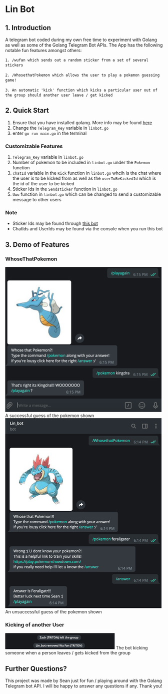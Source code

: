 # Lin Bot

## 1. Introduction

A telegram bot coded during my own free time to experiment with Golang as well as some of the Golang Telegram Bot APIs.
The App has the following notable fun features amongst others:

```
1. /wufan which sends out a random sticker from a set of several stickers

2. /WhosethatPokemon which allows the user to play a pokemon guessing game!

3. An automatic 'kick' function which kicks a particular user out of the group should another user leave / get kicked

```

## 2. Quick Start

1. Ensure that you have installed golang. More info may be found [here](https://golang.org/doc/install)
2. Change the `Telegram_Key` variable in `linbot.go`
3. enter `go run main.go` in the terminal

### Customizable Features

1. `Telegram_Key` variable in `linbot.go`
2. Number of pokemon to be included in `linbot.go` under the `Pokemon` function
3. `chatId` variable in the `Kick` function in `linbot.go` whcih is the chat where the user is to be kicked from as well as the `userToBeKickedId` which is the id of the user to be kicked
4. Sticker Ids in the `Sendsticker` function in `linbot.go`
5. `Uwu` function in `linbot.go` which can be changed to send a customizable message to other users

### Note

-   Sticker Ids may be found through [this bot](https://t.me/idstickerbot?start=botostore)
-   ChatIds and UserIds may be found via the console when you run this bot

## 3. Demo of Features

### WhoseThatPokemon

  <img src="https://github.com/seanlowcy77/Lin_bot/blob/master/DemoPics/DemoPokemonPass.png" width="500" />
A successful guess of the pokemon shown

  <img src="https://github.com/seanlowcy77/Lin_bot/blob/master/DemoPics/DemoPokemonFail.png" width="500" />
An unsuccessful guess of the pokemon shown

### Kicking of another User

  <img src="https://github.com/seanlowcy77/Lin_bot/blob/master/DemoPics/DemoKick.png" width="350" />
The bot kicking someone when a person leaves / gets kicked from the group

## Further Questions?

This project was made by Sean just for fun / playing around with the Golang Telegram bot API. I will be happy to answer any questions if any. Thank you!
